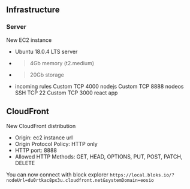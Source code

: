 
## Infrastructure

### Server
New EC2 instance
- Ubuntu 18.0.4 LTS server
- > 4Gb memory (t2.medium)
- > 20Gb storage
- incoming rules
Custom  TCP 4000  nodejs
Custom  TCP 8888  nodeos
SSH     TCP 22
Custom  TCP 3000  react app

## CloudFront
New CloudFront distribution
- Origin: ec2 instance url
- Origin Protocol Policy: HTTP only
- HTTP port: 8888
- Allowed HTTP Methods: GET, HEAD, OPTIONS, PUT, POST, PATCH, DELETE

You can now connect with block explorer
`https://local.bloks.io/?nodeUrl=du0rtkac8px3u.cloudfront.net&systemDomain=eosio`
